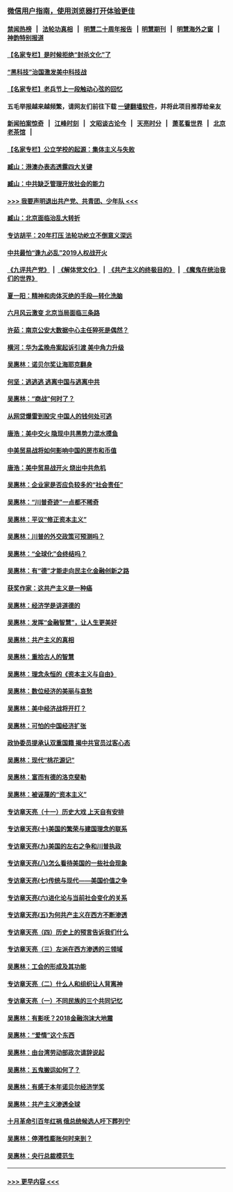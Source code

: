 ### [微信用户指南，使用浏览器打开体验更佳](https://github.com/gfw-breaker/banned-news1/blob/master/indexes/wechat-guide.md?t=0)
#### [禁闻热榜](热点新闻.md?t=0)  &nbsp;&nbsp;|&nbsp;&nbsp; [法轮功真相](https://github.com/gfw-breaker/truth/blob/master/README.md?t=0) &nbsp;&nbsp;|&nbsp;&nbsp; [明慧二十周年报告](https://github.com/gfw-breaker/mh-reports/blob/master/README.md?t=0) &nbsp;&nbsp;|&nbsp;&nbsp;[明慧期刊](https://github.com/gfw-breaker/mh-qikan) &nbsp;&nbsp;|&nbsp;&nbsp; [明慧海外之窗](https://github.com/gfw-breaker/mh-news/blob/master/README.md?t=0) &nbsp;&nbsp;|&nbsp;&nbsp; [神韵特别报道](https://github.com/gfw-breaker/mh-news/blob/master/shenyun.md?t=0)
#### [【名家专栏】是时候拒绝“封杀文化”了](../pages/nsc423/n11814093.md?t=02131311) 
#### [“黑科技”治国激发美中科技战](../pages/nsc423/n11638056.md?t=02131311) 
#### [【名家专栏】老兵节上一段触动心弦的回忆](../pages/nsc423/n11646016.md?t=02131311) 
#### 五毛举报越来越频繁，请网友们前往下载 [一键翻墙软件](https://github.com/gfw-breaker/ssr-accounts)，并将此项目推荐给亲友
#### [新闻拍案惊奇](https://github.com/gfw-breaker/banned-news1/blob/master/pages/link4.md) &nbsp;&nbsp;|&nbsp;&nbsp; [江峰时刻](https://github.com/gfw-breaker/banned-news1/blob/master/pages/link4.md) &nbsp;&nbsp;|&nbsp;&nbsp; [文昭谈古论今](https://github.com/gfw-breaker/banned-news1/blob/master/pages/link4.md) &nbsp;&nbsp;|&nbsp;&nbsp; [天亮时分](https://github.com/gfw-breaker/banned-news1/blob/master/pages/link4.md) &nbsp;&nbsp;|&nbsp;&nbsp; [萧茗看世界](https://github.com/gfw-breaker/banned-news1/blob/master/pages/link4.md) &nbsp;&nbsp;|&nbsp;&nbsp; [北京老茶馆](https://github.com/gfw-breaker/banned-news1/blob/master/pages/link4.md) &nbsp;&nbsp;|&nbsp;&nbsp; 
#### [【名家专栏】公立学校的起源：集体主义与失败](../pages/nsc423/n11601833.md?t=02131311) 
#### [臧山：港澳办表态透露四大关键](../pages/nsc423/n11421628.md?t=02131311) 
#### [臧山：中共缺乏管理开放社会的能力](../pages/nsc423/n11407457.md?t=02131311) 
#### [>>> 我要声明退出共产党、共青团、少年队 <<<](https://github.com/begood0513/goodnews/blob/master/quit/letter.md) 
#### [臧山：北京面临治乱大转折](../pages/nsc423/n11406895.md?t=02131311) 
#### [专访胡平：20年打压 法轮功屹立不倒意义深远](../pages/nsc423/n11398800.md?t=02131311) 
#### [中共最怕“逢九必乱”2019人权战开火](../pages/nsc423/n11385248.md?t=02131311) 
#### [《九评共产党》](https://github.com/begood0513/9ping.md/blob/master/README.md) &nbsp;|&nbsp; [《解体党文化》](../../../../jtdwh.md/blob/master/README.md)  &nbsp;|&nbsp; [《共产主义的终极目的》](../../../../gczydzjmd.md/blob/master/README.md) &nbsp;|&nbsp; [《魔鬼在统治我们的世界》](../../../../mgztzwmdsj.md/blob/master/README.md) 
#### [夏一阳：精神和肉体灭绝的手段—转化洗脑](../pages/nsc423/n11368250.md?t=02131311) 
#### [六月风云激变 北京当局面临三条路](../pages/nsc423/n11313668.md?t=02131311) 
#### [许茹：南京公安大数据中心主任猝死是偶然？](../pages/nsc423/n11064744.md?t=02131311) 
#### [横河：华为孟晚舟案起诉引渡 美中角力升级](../pages/nsc423/n11027230.md?t=02131311) 
#### [吴惠林：诺贝尔奖让海耶克翻身](../pages/nsc423/n10890049.md?t=02131311) 
#### [何坚：逃逃逃 逃离中国与逃离中共](../pages/nsc423/n10592891.md?t=02131311) 
#### [吴惠林：“商战”何时了？](../pages/nsc423/n10573558.md?t=02131311) 
#### [从网贷爆雷到股灾 中国人的钱何处可逃](../pages/nsc423/n10572800.md?t=02131311) 
#### [唐浩：美中交火 隐现中共黑势力混水摸鱼](../pages/nsc423/n10544040.md?t=02131311) 
#### [中美贸易战将如何影响中国的房市和币值](../pages/nsc423/n10543697.md?t=02131311) 
#### [唐浩：美中贸易战开火 烧出中共危机](../pages/nsc423/n10540126.md?t=02131311) 
#### [吴惠林：企业家是否应负较多的“社会责任”](../pages/nsc423/n10535022.md?t=02131311) 
#### [吴惠林：“川普奇迹”一点都不稀奇](../pages/nsc423/n10512808.md?t=02131311) 
#### [吴惠林：平议“修正资本主义”](../pages/nsc423/n10495724.md?t=02131311) 
#### [吴惠林：川普的外交政策可预测吗？](../pages/nsc423/n10462387.md?t=02131311) 
#### [吴惠林：“全球化”会终结吗？](../pages/nsc423/n10452838.md?t=02131311) 
#### [吴惠林：有“德”才能走向民主化金融创新之路](../pages/nsc423/n10432292.md?t=02131311) 
#### [获奖作家：这共产主义是一种癌](../pages/nsc423/n10431541.md?t=02131311) 
#### [吴惠林：经济学是讲道德的](../pages/nsc423/n10398014.md?t=02131311) 
#### [吴惠林：发挥“金融智慧”，让人生更美好](../pages/nsc423/n10375019.md?t=02131311) 
#### [吴惠林：共产主义的真相](../pages/nsc423/n10351394.md?t=02131311) 
#### [吴惠林：重拾古人的智慧](../pages/nsc423/n10337691.md?t=02131311) 
#### [吴惠林：理念永恒的《资本主义与自由》](../pages/nsc423/n10316274.md?t=02131311) 
#### [吴惠林：数位经济的美丽与哀愁](../pages/nsc423/n10292946.md?t=02131311) 
#### [吴惠林：美中经济战将开打？](../pages/nsc423/n10258825.md?t=02131311) 
#### [吴惠林：可怕的中国经济扩张](../pages/nsc423/n10219147.md?t=02131311) 
#### [政协委员提承认双重国籍 揭中共官员过客心态](../pages/nsc423/n10208809.md?t=02131311) 
#### [吴惠林：现代“桃花源记”](../pages/nsc423/n10185234.md?t=02131311) 
#### [吴惠林：富而有德的洛克斐勒](../pages/nsc423/n10142264.md?t=02131311) 
#### [吴惠林：被诬蔑的“资本主义”](../pages/nsc423/n10124816.md?t=02131311) 
#### [专访章天亮（十一）历史大戏 上天自有安排](../pages/nsc423/n10094905.md?t=02131311) 
#### [专访章天亮(十)美国的繁荣与建国理念的联系](../pages/nsc423/n10094899.md?t=02131311) 
#### [专访章天亮(九)美国的左右之争和川普执政](../pages/nsc423/n10094889.md?t=02131311) 
#### [专访章天亮(八)怎么看待美国的一些社会现象](../pages/nsc423/n10094857.md?t=02131311) 
#### [专访章天亮(七)传统与现代——美国价值之争](../pages/nsc423/n10093140.md?t=02131311) 
#### [专访章天亮(六)进化论与当前社会变化的关系](../pages/nsc423/n10092036.md?t=02131311) 
#### [专访章天亮(五)为何共产主义在西方不断渗透](../pages/nsc423/n10083620.md?t=02131311) 
#### [专访章天亮（四）历史上的预言告诉我们什么](../pages/nsc423/n10083606.md?t=02131311) 
#### [专访章天亮（三）左派在西方渗透的三领域](../pages/nsc423/n10081115.md?t=02131311) 
#### [吴惠林：工会的形成及其功能](../pages/nsc423/n10080633.md?t=02131311) 
#### [专访章天亮（二）什么人和组织让人背离神](../pages/nsc423/n10076637.md?t=02131311) 
#### [专访章天亮（一）不同民族的三个共同记忆](../pages/nsc423/n10074188.md?t=02131311) 
#### [吴惠林：有影呒？2018金融泡沫大地震](../pages/nsc423/n10040534.md?t=02131311) 
#### [吴惠林：“爱情”这个东西](../pages/nsc423/n10019423.md?t=02131311) 
#### [吴惠林：由台湾劳动部政次请辞说起](../pages/nsc423/n9979679.md?t=02131311) 
#### [吴惠林：五鬼搬运如何了？](../pages/nsc423/n9925338.md?t=02131311) 
#### [吴惠林：有感于本年诺贝尔经济学奖](../pages/nsc423/n9871883.md?t=02131311) 
#### [吴惠林：共产主义渗透全球](../pages/nsc423/n9812748.md?t=02131311) 
#### [十月革命引百年红祸 俄总统候选人吁下葬列宁](../pages/nsc423/n9810182.md?t=02131311) 
#### [吴惠林：停滞性膨胀何时来到？](../pages/nsc423/n9764136.md?t=02131311) 
#### [吴惠林：央行总裁模范生](../pages/nsc423/n9728134.md?t=02131311) 

----
#### [ >>> 更早内容 <<< ](../indexes/nsc423-earlier.md)
